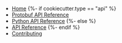 * [Home](index.md)
{%- if cookiecutter.type == "api" %}
* [Protobuf API Reference](protobuf-reference/)
* [Python API Reference](python-reference/)
{%- else %}
* [API Reference](reference/)
{%- endif %}
* [Contributing](CONTRIBUTING.md)
